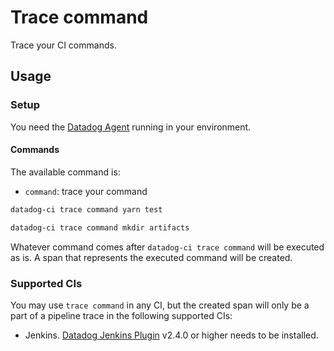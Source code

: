 # Trace command

Trace your CI commands.

## Usage

### Setup

You need the [Datadog Agent](https://docs.datadoghq.com/agent/) running in your environment.

#### Commands

The available command is:

- `command`: trace your command

```bash
datadog-ci trace command yarn test
```

```bash
datadog-ci trace command mkdir artifacts
```

Whatever command comes after `datadog-ci trace command` will be executed as is. A span that represents the executed command will be created.

### Supported CIs

You may use `trace command` in any CI, but the created span will only be a part of a pipeline trace in the following supported CIs:

- Jenkins. [Datadog Jenkins Plugin](https://docs.datadoghq.com/integrations/jenkins/) v2.4.0 or higher needs to be installed.
